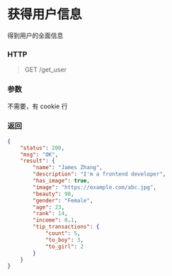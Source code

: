 # 获得用户信息



得到用户的全面信息



### HTTP

> GET /get_user



### 参数

不需要，有 cookie 行



### 返回

```json
{
    "status": 200,
    "msg": "OK",
    "result": {
        "name": "James Zhang",
        "description": "I'm a frontend developer",
        "has_image": true,
        "image": "https://example.com/abc.jpg",
        "beauty": 98,
        "gender": "Female",
        "age": 23,
        "rank": 14,
        "income": 0.1,
        "tip_transactions": {
            "count": 5,
            "to_boy": 3,
            "to_girl": 2
        }
    }
}
```




